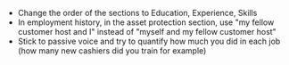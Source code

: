 - Change the order of the sections to Education, Experience, Skills
- In employment history, in the asset protection section, use "my fellow customer host and I" instead of "myself and my fellow customer host"
- Stick to passive voice and try to quantify how much you did in each job (how many new cashiers did you train for example)
